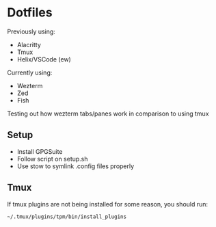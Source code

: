 # Dotfiles

Previously using:
- Alacritty
- Tmux
- Helix/VSCode (ew)

Currently using:
- Wezterm
- Zed
- Fish

Testing out how wezterm tabs/panes work in comparison to using tmux

## Setup

- Install GPGSuite
- Follow script on setup.sh
- Use stow to symlink .config files properly

## Tmux

If tmux plugins are not being installed for some reason, you should run:

```sh
~/.tmux/plugins/tpm/bin/install_plugins
```
